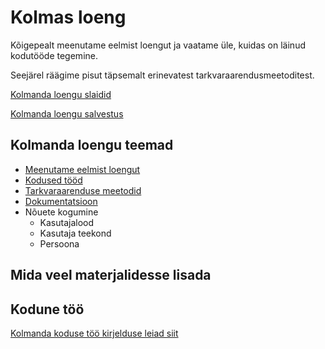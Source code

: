 # Kolmas loeng

Kõigepealt meenutame eelmist loengut ja vaatame üle, kuidas on läinud kodutööde tegemine.

Seejärel räägime pisut täpsemalt erinevatest tarkvaraarendusmeetoditest.

[Kolmanda loengu slaidid](files/slaidid_03.pdf)

[Kolmanda loengu salvestus]()

## Kolmanda loengu teemad

- [Meenutame eelmist loengut](../loeng_02/about.md)
- [Kodused tööd](../../docs/kodusedtood/kodune_02_tagasiside.md)
- [Tarkvaraarenduse meetodid](../../concepts/meetodid/about.md)
- [Dokumentatsioon](../../concepts/dokumentatsioon/about.md)
- Nõuete kogumine
  - Kasutajalood
  - Kasutaja teekond
  - Persoona

## Mida veel materjalidesse lisada

## Kodune töö

[Kolmanda koduse töö kirjelduse leiad siit](../../docs/kodusedtood/kodune_03.md)